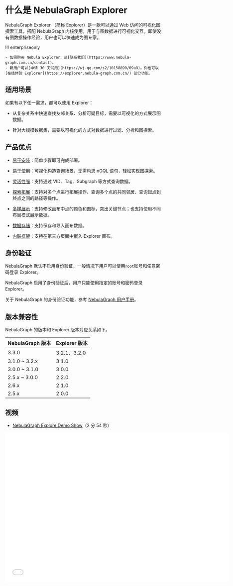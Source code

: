 # 什么是 NebulaGraph Explorer

NebulaGraph Explorer （简称 Explorer）是一款可以通过 Web 访问的可视化图探索工具，搭配 NebulaGraph 内核使用，用于与图数据进行可视化交互。即使没有图数据操作经验，用户也可以快速成为图专家。 

!!! enterpriseonly

    - 如需购买 Nebula Explorer，请[联系我们](https://www.nebula-graph.com.cn/contact)。
    - 新用户可以[申请 30 天试用](https://wj.qq.com/s2/10158890/69a8)。你也可以[在线体验 Explorer](https://explorer.nebula-graph.com.cn/) 部分功能。

## 适用场景

如果有以下任一需求，都可以使用 Explorer：

- 从复杂关系中快速查找友邻关系、分析可疑目标，需要以可视化的方式展示图数据。

- 针对大规模数据集，需要以可视化的方式对数据进行过滤、分析和图探索。

## 产品优点

- [易于安装](../deploy-connect/ex-ug-deploy.md)：简单步骤即可完成部署。

- [易于使用](../12.query-visually.md)：可视化构造查询场景，无需构思 nGQL 语句，轻松实现图探索。

- [灵活性强](../graph-explorer/ex-ug-query-exploration.md)：支持通过 VID、Tag、Subgraph 等方式查询数据。

- [探索拓展](../graph-explorer/ex-ug-graph-exploration.md)：支持对多个点进行拓展操作、查询多个点的共同邻居、查询起点到终点之间的路径等操作。

- [多样展示](../canvas-operations/canvas-overview.md)：支持修改画布中点的颜色和图标，突出关键节点；也支持使用不同布局模式展示数据。

- [数据存储](../canvas-operations/canvas-snapshot.md)：支持保存和导入画布数据。

- [内联框架](../iframe.md)：支持在第三方页面中嵌入 Explorer 画布。

<!-- - 便于筛选：支持基于自定义条件灵活筛选需要展示的数据。-->

## 身份验证

NebulaGraph 默认不启用身份验证，一般情况下用户可以使用`root`账号和任意密码登录 Explorer。

NebulaGraph 启用了身份验证后，用户只能使用指定的账号和密码登录 Explorer。

关于 NebulaGraph 的身份验证功能，参考 [NebulaGraph 用户手册](../../7.data-security/1.authentication/1.authentication.md "点击前往 NebulaGraph 官网")。

## 版本兼容性

NebulaGraph 的版本和 Explorer 版本对应关系如下。

| NebulaGraph 版本 | Explorer 版本 |
| --- | --- |
| 3.3.0 | 3.2.1、3.2.0|
| 3.1.0 ~ 3.2.x| 3.1.0|
| 3.0.0 ~ 3.1.0 | 3.0.0  |
| 2.5.x ~ 3.0.0| 2.2.0|
| 2.6.x | 2.1.0 |
| 2.5.x | 2.0.0 |


## 视频

* [NebulaGraph Explore Demo Show](https://www.bilibili.com/video/BV1VL4y1V7C2/)（2 分 54 秒）
<iframe src="//player.bilibili.com/player.html?aid=853353222&bvid=BV1VL4y1V7C2&cid=581214591&page=1&high_quality=1" scrolling="no" border="0" frameborder="no" framespacing="0" allowfullscreen="true" width="720px" height="480px"> </iframe>
